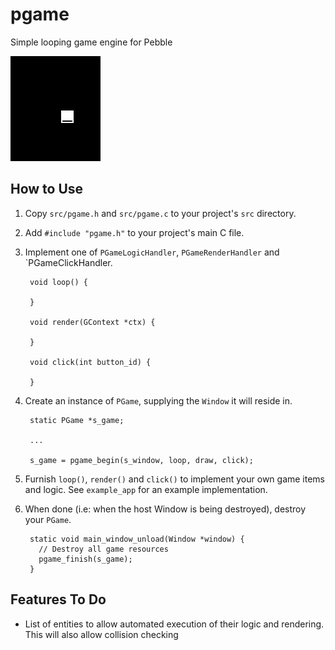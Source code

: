 # pgame

Simple looping game engine for Pebble

![screenshot](screenshots/screenshot1.png)

## How to Use

1. Copy `src/pgame.h` and `src/pgame.c` to your project's `src` directory.

2. Add `#include "pgame.h"` to your project's main C file.

3. Implement one of `PGameLogicHandler`, `PGameRenderHandler` and
   `PGameClickHandler.

        void loop() {
          
        }

        void render(GContext *ctx) {
          
        }

        void click(int button_id) {
          
        }

4. Create an instance of `PGame`, supplying the `Window` it will reside in.

        static PGame *s_game;

        ...

        s_game = pgame_begin(s_window, loop, draw, click);

5. Furnish `loop()`, `render()` and `click()` to implement your own game items
   and logic. See `example_app` for an example implementation.

6. When done (i.e: when the host Window is being destroyed), destroy your
   `PGame`.

        static void main_window_unload(Window *window) {
          // Destroy all game resources
          pgame_finish(s_game);
        }

## Features To Do

- List of entities to allow automated execution of their logic and rendering.
  This will also allow collision checking
